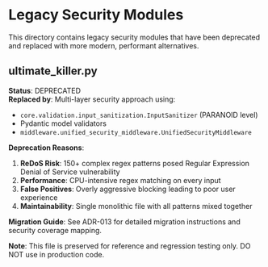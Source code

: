# Legacy Security Modules

This directory contains legacy security modules that have been deprecated and replaced with more modern, performant alternatives.

## ultimate_killer.py

**Status**: DEPRECATED  
**Replaced by**: Multi-layer security approach using:
- `core.validation.input_sanitization.InputSanitizer` (PARANOID level)
- Pydantic model validators
- `middleware.unified_security_middleware.UnifiedSecurityMiddleware`

**Deprecation Reasons**:
1. **ReDoS Risk**: 150+ complex regex patterns posed Regular Expression Denial of Service vulnerability
2. **Performance**: CPU-intensive regex matching on every input
3. **False Positives**: Overly aggressive blocking leading to poor user experience
4. **Maintainability**: Single monolithic file with all patterns mixed together

**Migration Guide**:
See ADR-013 for detailed migration instructions and security coverage mapping.

**Note**: This file is preserved for reference and regression testing only. DO NOT use in production code.